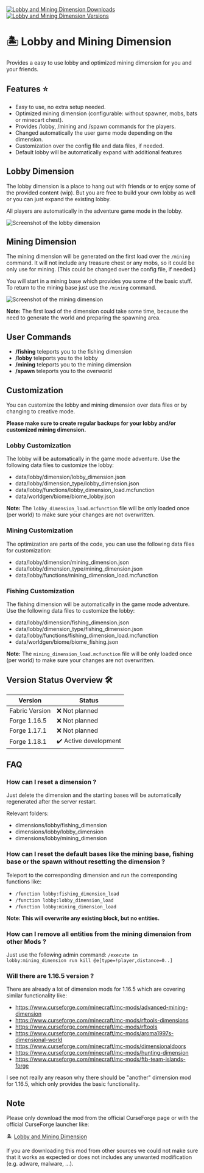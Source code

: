 [![Lobby and Mining Dimension Downloads](http://cf.way2muchnoise.eu/full_567798_downloads.svg)](https://www.curseforge.com/minecraft/mc-mods/lobby)
[![Lobby and Mining Dimension Versions](http://cf.way2muchnoise.eu/versions/Minecraft_567798_all.svg)](https://www.curseforge.com/minecraft/mc-mods/lobby)

# 🏝 Lobby and Mining Dimension

Provides a easy to use lobby and optimized mining dimension for you and your friends.

## Features ⭐

- Easy to use, no extra setup needed.
- Optimized mining dimension (configurable: without spawner, mobs, bats or minecart chest).
- Provides /lobby, /mining and /spawn commands for the players.
- Changed automatically the user game mode depending on the dimension.
- Customization over the config file and data files, if needed.
- Default lobby will be automatically expand with additional features

## Lobby Dimension

The lobby dimension is a place to hang out with friends or to enjoy some of the provided content (wip).
But you are free to build your own lobby as well or you can just expand the existing lobby.

All players are automatically in the adventure game mode in the lobby.

![Screenshot of the lobby dimension][lobby_dimension]

## Mining Dimension

The mining dimension will be generated on the first load over the `/mining` command.
It will not include any treasure chest or any mobs, so it could be only use for mining.
(This could be changed over the config file, if needed.)

You will start in a mining base which provides you some of the basic stuff.
To return to the mining base just use the `/mining` command.

![Screenshot of the mining dimension][mining_dimension]

**Note:** The first load of the dimension could take some time, because the need to generate the world and preparing the spawning area.

## User Commands

- **/fishing** teleports you to the fishing dimension
- **/lobby** teleports you to the lobby
- **/mining** teleports you to the mining dimension
- **/spawn** teleports you to the overworld

## Customization

You can customize the lobby and mining dimension over data files or by changing to creative mode.

**Please make sure to create regular backups for your lobby and/or customized mining dimension.**

### Lobby Customization

The lobby will be automatically in the game mode adventure.
Use the following data files to customize the lobby:

- data/lobby/dimension/lobby_dimension.json
- data/lobby/dimension_type/lobby_dimension.json
- data/lobby/functions/lobby_dimension_load.mcfunction
- data/worldgen/biome/biome_lobby.json

**Note:** The `lobby_dimension_load.mcfunction` file will be only loaded once (per world) to make sure your changes are not overwritten.

### Mining Customization

The optimization are parts of the code, you can use the following data files for customization:

- data/lobby/dimension/mining_dimension.json
- data/lobby/dimension_type/mining_dimension.json
- data/lobby/functions/mining_dimension_load.mcfunction

### Fishing Customization

The fishing dimension will be automatically in the game mode adventure.
Use the following data files to customize the lobby:

- data/lobby/dimension/fishing_dimension.json
- data/lobby/dimension_type/fishing_dimension.json
- data/lobby/functions/fishing_dimension_load.mcfunction
- data/worldgen/biome/biome_fishing.json

**Note:** The `mining_dimension_load.mcfunction` file will be only loaded once (per world) to make sure your changes are not overwritten.

## Version Status Overview 🛠️

| Version        | Status                |
| -------------- | --------------------- |
| Fabric Version | ❌ Not planned        |
| Forge 1.16.5   | ❌ Not planned        |
| Forge 1.17.1   | ❌ Not planned        |
| Forge 1.18.1   | ✔️ Active development |

## FAQ

### How can I reset a dimension ?

Just delete the dimension and the starting bases will be automatically regenerated after the server restart.

Relevant folders:

- dimensions/lobby/fishing_dimension
- dimensions/lobby/lobby_dimension
- dimensions/lobby/mining_dimension

### How can I reset the default bases like the mining base, fishing base or the spawn without resetting the dimension ?

Teleport to the corresponding dimension and run the corresponding functions like:

- `/function lobby:fishing_dimension_load`
- `/function lobby:lobby_dimension_load`
- `/function lobby:mining_dimension_load`

**Note: This will overwrite any existing block, but no entities.**

### How can I remove all entities from the mining dimension from other Mods ?

Just use the following admin command: `/execute in lobby:mining_dimension run kill @e[type=!player,distance=0..]`

### Will there are 1.16.5 version ?

There are already a lot of dimension mods for 1.16.5 which are covering similar functionality like:

- https://www.curseforge.com/minecraft/mc-mods/advanced-mining-dimension
- https://www.curseforge.com/minecraft/mc-mods/rftools-dimensions
- https://www.curseforge.com/minecraft/mc-mods/rftools
- https://www.curseforge.com/minecraft/mc-mods/aroma1997s-dimensional-world
- https://www.curseforge.com/minecraft/mc-mods/dimensionaldoors
- https://www.curseforge.com/minecraft/mc-mods/hunting-dimension
- https://www.curseforge.com/minecraft/mc-mods/ftb-team-islands-forge

I see not really any reason why there should be "another" dimension mod for 1.16.5, which only provides the basic functionality.

## Note

Please only download the mod from the official CurseForge page or with the official CurseForge launcher like:

🏝 [Lobby and Mining Dimension][mod_page]

If you are downloading this mod from other sources we could not make sure that it works as expected or does not includes any unwanted modification (e.g. adware, malware, ...).

[mod_page]: https://www.curseforge.com/minecraft/mc-mods/lobby
[mining_dimension]: https://raw.githubusercontent.com/MarkusBordihn/BOs-Lobby/main/examples/mining_dimension.png
[lobby_dimension]: https://raw.githubusercontent.com/MarkusBordihn/BOs-Lobby/main/examples/lobby_dimension.png
